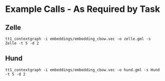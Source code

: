 # Example Calls - As Required by Task

## Zelle
`tt1_contextgraph -i embeddings/embedding_cbow.vec -o zelle.gml -s Zelle -t 5 -d 2`

## Hund
`tt1_contextgraph -i embeddings/embedding_cbow.vec -o hund.gml -s Hund -t 5 -d 2`